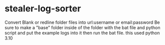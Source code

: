 # stealer-log-sorter
Convert Blank or redline folder files into url:username or email:password
Be sure to make a "base" folder inside of the folder with the bat file and python script and put the example logs into it then run the bat file.
this used python 3.10
